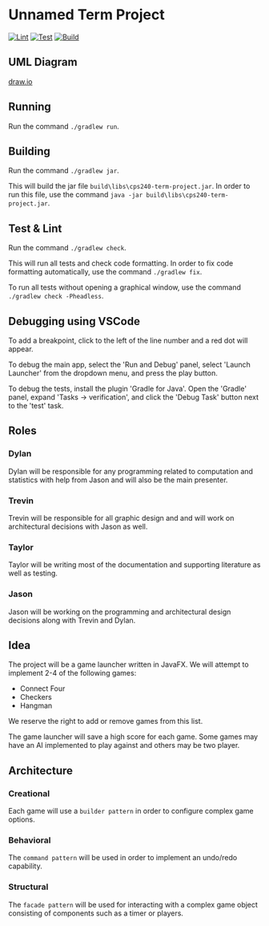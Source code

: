 # Unnamed Term Project

[![Lint](https://github.com/taylorgrinn/cps240-term-project/actions/workflows/lint.yaml/badge.svg)](https://github.com/taylorgrinn/cps240-term-project/actions/workflows/lint.yaml)
[![Test](https://github.com/taylorgrinn/cps240-term-project/actions/workflows/test.yaml/badge.svg)](https://github.com/taylorgrinn/cps240-term-project/actions/workflows/test.yaml)
[![Build](https://github.com/taylorgrinn/cps240-term-project/actions/workflows/build.yaml/badge.svg)](https://github.com/taylorgrinn/cps240-term-project/actions/workflows/build.yaml)

## UML Diagram

[draw.io](https://app.diagrams.net/?mode=github#Htaylorgrinn%2Fcps240-term-project%2Fmain%2Fdoc%2Fuml.drawio)

## Running

Run the command `./gradlew run`.

## Building

Run the command `./gradlew jar`.

This will build the jar file `build\libs\cps240-term-project.jar`. In
order to run this file, use the command `java -jar
build\libs\cps240-term-project.jar`.

## Test & Lint

Run the command `./gradlew check`.

This will run all tests and check code formatting. In order to fix
code formatting automatically, use the command `./gradlew fix`.

To run all tests without opening a graphical window, use the command
`./gradlew check -Pheadless`.

## Debugging using VSCode

To add a breakpoint, click to the left of the line number and a red
dot will appear.

To debug the main app, select the 'Run and Debug' panel, select
'Launch Launcher' from the dropdown menu, and press the play button.

To debug the tests, install the plugin 'Gradle for Java'. Open the
'Gradle' panel, expand 'Tasks -> verification', and click the 'Debug
Task' button next to the 'test' task.

## Roles

### Dylan

Dylan will be responsible for any programming related to computation
and statistics with help from Jason and will also be the main
presenter.

### Trevin

Trevin will be responsible for all graphic design and and will work on
architectural decisions with Jason as well.

### Taylor

Taylor will be writing most of the documentation and supporting
literature as well as testing.

### Jason

Jason will be working on the programming and architectural design
decisions along with Trevin and Dylan.

## Idea

The project will be a game launcher written in JavaFX. We will attempt
to implement 2-4 of the following games:

- Connect Four
- Checkers
- Hangman

We reserve the right to add or remove games from this list.

The game launcher will save a high score for each game. Some games may
have an AI implemented to play against and others may be two player.

## Architecture

### Creational

Each game will use a `builder pattern` in order to configure complex
game options.

### Behavioral

The `command pattern` will be used in order to implement an undo/redo
capability.

### Structural

The `facade pattern` will be used for interacting with a complex game
object consisting of components such as a timer or players.
